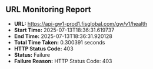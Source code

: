 ## URL Monitoring Report

- **URL:** https://api-gw1-prod1.fisglobal.com/gw/v1/health
- **Start Time:** 2025-07-13T18:36:31.619737
- **End Time:** 2025-07-13T18:36:31.920128
- **Total Time Taken:** 0.300391 seconds
- **HTTP Status Code:** 403
- **Status:** Failure
- **Failure Reason:** HTTP Status Code: 403
